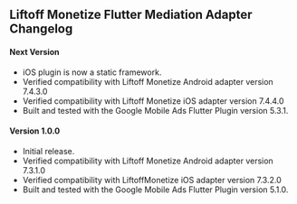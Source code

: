 ## Liftoff Monetize Flutter Mediation Adapter Changelog

#### Next Version
- iOS plugin is now a static framework.
- Verified compatibility with Liftoff Monetize Android adapter version 7.4.3.0
- Verified compatibility with Liftoff Monetize iOS adapter version 7.4.4.0
- Built and tested with the Google Mobile Ads Flutter Plugin version 5.3.1.

#### Version 1.0.0
- Initial release.
- Verified compatibility with Liftoff Monetize Android adapter version 7.3.1.0
- Verified compatibility with LiftoffMonetize iOS adapter version 7.3.2.0
- Built and tested with the Google Mobile Ads Flutter Plugin version 5.1.0.